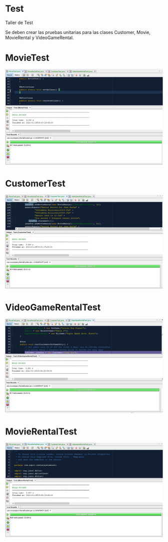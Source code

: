 # Test
Taller de Test

Se deben crear las pruebas unitarias para las clases Customer, Movie, MovieRental y VideoGameRental.

# MovieTest

![ScreenShot](movieTest.png)

# CustomerTest

![Custumer](CustomerTest.PNG)

# VideoGameRentalTest

![VideoGameRentalTest](VideoGameRentalTest.PNG)

# MovieRentalTest

![MovieRentalTest](MovieRentalTest.PNG)
